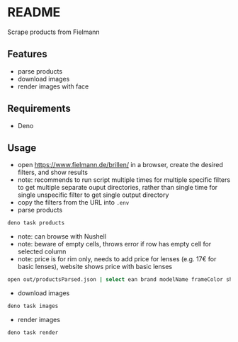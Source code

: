 # README

Scrape products from Fielmann



## Features

- parse products
- download images
- render images with face



## Requirements

- Deno



## Usage

- open https://www.fielmann.de/brillen/ in a browser, create the desired filters, and show results
- note: recommends to run script multiple times for multiple specific filters to get multiple separate ouput directories, rather than single time for single unspecific filter to get single output directory
- copy the filters from the URL into `.env`
- parse products

```sh
deno task products
```

- note: can browse with Nushell
- note: beware of empty cells, throws error if row has empty cell for selected column
- note: price is for rim only, needs to add price for lenses (e.g. 17€ for basic lenses), website shows price with basic lenses

```sh
open out/productsParsed.json | select ean brand modelName frameColor shape rimType bridgeType hingeType headWidth lensWidth bridgeWidth templeLength price
```

- download images

```sh
deno task images
```

- render images

```sh
deno task render
```
